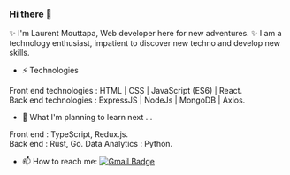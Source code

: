 ### Hi there 👋

✨ I'm Laurent Mouttapa, Web developer here for new adventures. ✨
I am a technology enthusiast, impatient to discover new techno and develop new skills.

- ⚡ Technologies

Front end technologies : HTML | CSS | JavaScript (ES6) | React.  
Back end technologies : ExpressJS | NodeJs | MongoDB | Axios. 

- 🌱 What I'm planning to learn next ...

Front end : TypeScript, Redux.js.  
Back end : Rust, Go. 
Data Analytics : Python.    
         
- 📫 How to reach me: [![Gmail Badge](https://img.shields.io/badge/Gmail-D14836?style=for-the-badge&logo=gmail&logoColor=white)](mailto:laurent.mouttapa@gmail.com)

